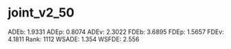# joint_v2_50

ADEb: 1.9331
ADEp: 0.8074
ADEv: 2.3022
FDEb: 3.6895
FDEp: 1.5657
FDEv: 4.1811
Rank: 1112
WSADE: 1.354
WSFDE: 2.556